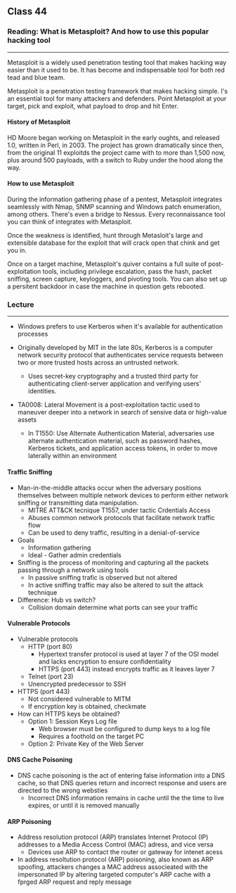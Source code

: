 ## Class 44

### Reading: What is Metasploit? And how to use this popular hacking tool

------

Metasploit is a widely used penetration testing tool that makes hacking way easier than it used to be. It has become and indispensable tool for both red tead and blue team.

Metasploit is a penetration testing framework that makes hacking simple. I's an essential tool for many attackers and defenders. Point Metasploit at your target, pick and exploit, what payload to drop and hit Enter.

#### History of Metasploit

HD Moore began working on Metasploit in the early oughts, and released 1.0, written in Perl, in 2003. The project has grown dramatically since then, from the original 11 exploitds the project came with to more than 1,500 now, plus around 500 payloads, with a switch to Ruby under the hood along the way.

#### How to use Metasploit

During the information gathering phase of a pentest, Metasploit integrates seamlessly with Nmap, SNMP scanning and Windows patch enumeration, among others. There's even a bridge to Nessus. Every reconnaissance tool you can think of integrates with Metasploit.

Once the weakness is identified, hunt through Metasloit's large and extensible database for the exploit that will crack open that chink and get you in. 

Once on a target machine, Metasploit's quiver contains a full suite of post-exploitation tools, including privilege escalation, pass the hash, packet sniffing, screen capture, keyloggers, and pivoting tools. You can also set up a persitent backdoor in case the machine in question gets rebooted.

### Lecture

------

+ Windows prefers to use Kerberos when it's available for authentication processes
+ Originally developed by MIT in the late 80s, Kerberos is a computer network security protocol that authenticates service requests between two or more trusted hosts across an untrusted network.
  + Uses secret-key cryptography and a trusted third party for authenticating client-server application and verifying users' identities.

+ TA0008: Lateral Movement is a post-exploitation tactic used to maneuver deeper into a network in search of sensive data or high-value assets
  + In T1550: Use Alternate Authentication Material, adversaries use alternate authentication material, such as password hashes, Kerberos tickets, and application access tokens, in order to move laterally within an environment

#### Traffic Sniffing

+ Man-in-the-middle attacks occur when the adversary positions themselves between multiple network devices to perform either network sniffing or transmitting data manipulation.
  + MITRE ATT&CK tecnique T1557, under tactic Crdentials Access
  + Abuses common network protocols that facilitate network traffic flow
  + Can be used to deny traffic, resulting in a denial-of-service
+ Goals
  + Information gathering
  + Ideal - Gather admin credentials
+ Sniffing is the process of monitoring and capturing all the packets passing through a network using tools
  + In passive sniffing trafic is observed but not altered
  + In active sniffing traffic may also be altered to suit the attack technique
+ Difference: Hub vs switch?
  + Collision domain determine what ports can see your traffic

#### Vulnerable Protocols

+ Vulnerable protocols
  + HTTP (port 80)
    + Hypertext transfer protocol is used at layer 7 of the OSI model and lacks encryption to ensure confidentiality
    + HTTPS (port 443) instead encrypts traffic as it leaves layer 7
  + Telnet (port 23)
  + Unencrypted predecessor to SSH 
+ HTTPS (port 443)
  + Not considered vulnerable to MITM
  + If encryption key is obtained, checkmate
+ How can HTTPS keys be obtained?
  + Option 1: Session Keys Log file
    + Web browser must be configured to dump keys to a log file
    + Requires a foothold on the target PC
  + Option 2: Private Key of the Web Server

#### DNS Cache Poisoning

+ DNS cache poisoning is the act of entering false information into a DNS cache, so that DNS queries return and incorrect response and users are directed to the wrong websties
  + Incorrect DNS information remains in cache until the the time to live expires, or until it is removed manually

#### ARP Poisoning

+ Address resolution protocol (ARP) translates Internet Protocol (IP) addresses to a Media Access Control (MAC) adress, and vice versa
  + Devices use ARP to contact the router or gateway for intenet acess
+ In address resoltution protocol (ARP) poisoning, also known as ARP spoofing, attackers changes a MAC address associeated with the impersonated IP by altering targeted computer's ARP cache with a fprged ARP request and reply message 